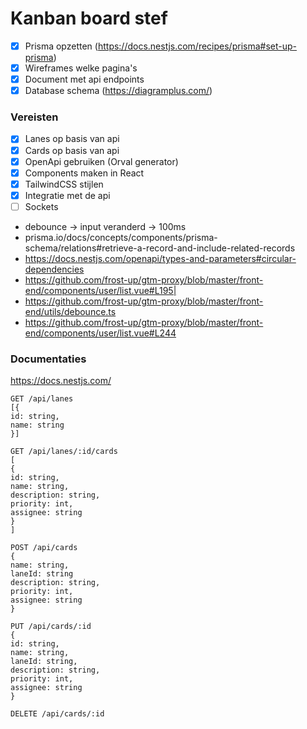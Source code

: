# Kanban board stef

- [x] Prisma opzetten (https://docs.nestjs.com/recipes/prisma#set-up-prisma)
- [x] Wireframes welke pagina's
- [x] Document met api endpoints
- [x] Database schema (https://diagramplus.com/)

### Vereisten

- [x] Lanes op basis van api
- [x] Cards op basis van api
- [x] OpenApi gebruiken (Orval generator)
- [x] Components maken in React
- [x] TailwindCSS stijlen
- [x] Integratie met de api
- [ ] Sockets

- debounce -> input veranderd -> 100ms
- prisma.io/docs/concepts/components/prisma-schema/relations#retrieve-a-record-and-include-related-records
- https://docs.nestjs.com/openapi/types-and-parameters#circular-dependencies
- https://github.com/frost-up/gtm-proxy/blob/master/front-end/components/user/list.vue#L195|
- https://github.com/frost-up/gtm-proxy/blob/master/front-end/utils/debounce.ts
- https://github.com/frost-up/gtm-proxy/blob/master/front-end/components/user/list.vue#L244

### Documentaties

https://docs.nestjs.com/

```
GET /api/lanes
[{
id: string,
name: string
}]

GET /api/lanes/:id/cards
[
{
id: string,
name: string,
description: string,
priority: int,
assignee: string
}
]

POST /api/cards
{
name: string,
laneId: string
description: string,
priority: int,
assignee: string
}

PUT /api/cards/:id
{
id: string,
name: string,
laneId: string,
description: string,
priority: int,
assignee: string
}

DELETE /api/cards/:id
```
